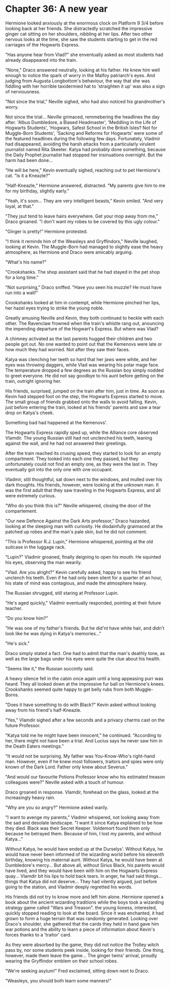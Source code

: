 # Chapter 36: A new year

Hermione looked anxiously at the enormous clock on Platform 9 3/4 before looking back at her friends.
She distractedly scratched the impressive ginger cat sitting on her shoulders, nibbling at her lips.
After two other nervous looks at the time, she saw the students starting to get in the red carriages of the Hogwarts Express.

"Has anyone hear from Vlad?" she enventually asked as most students had already disappeared into the train.

"None," Draco answered neutrally, looking at his father.
He knew him well enough to notice the spark of worry in the Malfoy patriarch's eyes.
And judging from Augusta Longbottom's behaviour, the way that she was fiddling with her horrible taxidermied hat to 'straighten it up' was also a sign of nerviousness.

"Not since the trial," Neville sighed, who had also noticed his grandmother's worry.

Not since the trial...
Neville grimaced, remmebering the headlines the day after.
'Albus Dumbledore, a Biased Headmaster', 'Meddling in the Life of Hogwarts Students', 'Hogwars, Safest School in the British Isles? Not for Muggle-Born Students', 'Sacking and Reforms for Hogwarts' were some of the featured headlines during the following few days.
Fortunately, Vladmir had disappeared, avoiding the harsh attacks from a particularly virulent journalist named Rita Skeeter.
Katya had probably done something, because the Daily Prophet journalist had stopped her insinuations overnight.
But the harm had been done...

"He will be here," Kevin eventually sighed, reaching out to pet Hermione's cat.
"Is it a Kneazle?"

"Half-Kneazle," Hermione answered, distracted.
"My parents give him to me for my birthday, slightly early."

"Yeah, it's soon...
They are very intelligent beasts," Kevin smiled.
"And very loyal, at that."

"They jsut tend to leave hairs everywhere.
Get your mop away from me," Draco groaned.
"I don't want my robes to be covered by this ugly colour."

"Ginger is pretty!" Hermione protested.

"I think it reminds him of the Weasleys and Gryffindors," Neville laughed, looking at Kevin.
The Muggle-Born had managed to slightly ease the heavy atmosphere, as Hermione and Draco were amicably arguing.

"What's his name?"

"Crookshanks.
The shop assistant said that he had stayed in the pet shop for a long time."

"Not surprising," Draco sniffed.
"Have you seen his muzzle?
He must have run into a wall!"

Crookshanks looked at him in contempt, while Hermione pinched her lips, her hazel eyes trying to strike the young noble.

Greatly amusing Neville and Kevin, they both continued to heckle with each other.
The Ravenclaw frowned when the train's whistle rang out, anouncing the impending departure of the Hogwart's Express.
But where was Vlad?

A chimney activated as the last parents hugged their children and two people got out.
No one wanted to point out that the Kemenovs were late or how much they had worried.
Not after they saw their faces.

Katya was clenching her teeth so hard that her jaws were white, and her eyes was throwing daggers, while Vlad was wearing his polar mage face.
The temperature dropped a few degrees as the Russian boy simply nodded to greet everyone.
He did not say goodbye to his aunt before getting on the train, outright ignoring her.

His friends, surprised, jumped on the train after him, just in time.
As soon as Kevin had stepped foot on the step, the Hogwarts Express started to move.
The small group of friends grabbed onto the walls to avoid falling.
Kevin, just before entering the train, looked at his friends' parents and saw a tear drop on Katya's cheek.

Something bad had happened at the Kemenovs'.

The Hogwarts Express rapidly sped up, while the Alliance core observed Vlamdir.
The young Russian still had not unclenched his teeth, leaning against the wall, and he had not answered their greetings.

After the train reached its crusing speed, they started to look for an empty compartment.
They looked into each one they passed, but they unfortunately could not find an empty one, as they were the last in.
They eventually got into the only one with one occupant.

Vladmir, still thoughtful, sat down next to the windows, and mulled over his dark thoughts.
His friends, however, were looking at the unknown man.
It was the first adult that they saw traveling in the Hogwarts Express, and all were extremely curious.

"Who do you think this is?" Neville whispered, closing the door of the compartement.

"Our new Defence Against the Dark Arts professor," Draco hazarded, looking at the sleeping man with curiosity.
He disdainfully graimaced at the patched up robes and the man's pale skin, but he did not comment.

"This is Professor R.J. Lupin," Hermione whispered, pointing at the old suitcase in the luggage rack.

"Lupin?" Vladmir groaned, finally deigning to open his mouth.
He squinted his eyes, observing the man wearily.

"Vlad.
Are you alright?" Kevin carefully asked, happy to see his friend unclench his teeth.
Even if he had only been silent for a quarter of an hour, his state of mind was contagious, and made the atmosphere heavy.

The Russian shrugged, still staring at Professor Lupin.

"He's aged quickly," Vladmir eventually responded, pointing at their future teacher.

"Do you know him?"

"He was one of my father's friends.
But he did'nt have white hair, and didn't look like he was dying in Katya's memories..."

"He's sick."

Draco simply stated a fact.
One had to admit that the man's deathly tone, as well as the large bags under his eyes were quite the clue about his health.

"Seems like it," the Russian succintly said.

A heavy silence fell in the cabin once again until a long appeasing purr was heard.
They all looked down at the impressive fur ball on Hermione's knees.
Crookshanks seemed quite happy to get belly rubs from both Muggle-Borns.

"Does it have something to do with Black?" Kevin asked without looking away from his friend's half-Kneazle.

"Yes," Vlamdir sighed after a few seconds and a privacy charms cast on the future Professor.

"Katya told me he might have been innocent," he continued.
"According to her, there might not have been a trial.
And Lucius says he never saw him in the Death Eaters meetings."

"It would not be surprising.
My father was You-Know-Who's right-hand man.
However, even if he knew most followers, traitors and spies were only known of the Dark Lord.
Father only knew about Severus."

"And would our favourite Potions Professor know who his estimated treason colleagues were?" Neville asked with a touch of humour.

Draco groaned in response.
Vlamdir, forehead on the glass, looked at the increasingly heavy rain.

"Why are you so angry?" Hermione asked warily.

"I want to avenge my parents," Vladmir whsipered, not looking away from the sad and desolate landscape.
"I want it since Katya explained to be how they died.
Black was their Secret Keeper.
Voldemort found them only because he betrayed them.
Because of him, I lost my parents, and without Katya..."

Without Katya, he would have ended up at the Durselys'.
Without Katya, he would have never been informed of the wizarding world before his eleventh birthday, knowing his maternal aunt.
Without Katya, he would have been at Dumbledore's mercy...
But above all, without Sirius Black, his parents would have lived, and they would have been with him on the Hogwarts Express quay...
Vlamdir bit his lips to hold back tears.
In anger, he had said things... things that Katya did not deserve...
They had vilently argued, just before going to the station, and Vladmir deeply regretted his words.

His friends did not try to know more and left him alone.
Hermione opened a book about the ancient wizarding traditions while the boys took a wizarding strategy game called "Wars and Treason". the young lioness, interested, quickly stopped reading to look at the board.
Since it was enchanted, it had grown to form a huge terrain that was randomly generated.
Looking over Draco's shoulder, she gathered that the cards they held in hand gave him war potions and the ability to learn a piece of information about Kevin's forces thanks to a 'traitor' card.

As they were absorbed by the game, they did not notice the Trolley witch pass by, nor some students peek inside, looking for their friends.
One thing, however, made them leave the game...
The ginger twins' arrival, proudly wearing the Gryffindor emblem on their school robes.

"We're seeking asylum!" Fred exclaimed, sitting down next to Draco.

"Weasleys, you should both learn some manners!"
